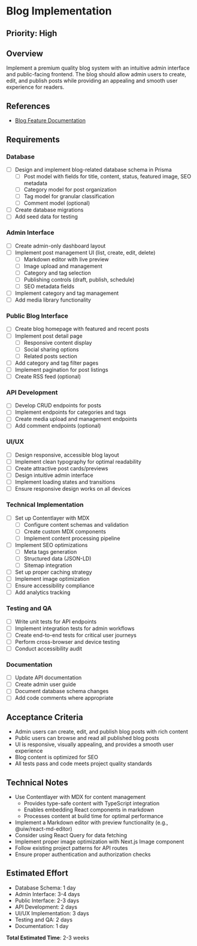 # Blog Implementation

## Priority: High

## Overview
Implement a premium quality blog system with an intuitive admin interface and public-facing frontend. The blog should allow admin users to create, edit, and publish posts while providing an appealing and smooth user experience for readers.

## References
- [Blog Feature Documentation](/docs/08-blog-feature.md)

## Requirements

### Database
- [ ] Design and implement blog-related database schema in Prisma
  - [ ] Post model with fields for title, content, status, featured image, SEO metadata
  - [ ] Category model for post organization
  - [ ] Tag model for granular classification
  - [ ] Comment model (optional)
- [ ] Create database migrations
- [ ] Add seed data for testing

### Admin Interface
- [ ] Create admin-only dashboard layout
- [ ] Implement post management UI (list, create, edit, delete)
  - [ ] Markdown editor with live preview
  - [ ] Image upload and management
  - [ ] Category and tag selection
  - [ ] Publishing controls (draft, publish, schedule)
  - [ ] SEO metadata fields
- [ ] Implement category and tag management
- [ ] Add media library functionality

### Public Blog Interface
- [ ] Create blog homepage with featured and recent posts
- [ ] Implement post detail page
  - [ ] Responsive content display
  - [ ] Social sharing options
  - [ ] Related posts section
- [ ] Add category and tag filter pages
- [ ] Implement pagination for post listings
- [ ] Create RSS feed (optional)

### API Development
- [ ] Develop CRUD endpoints for posts
- [ ] Implement endpoints for categories and tags
- [ ] Create media upload and management endpoints
- [ ] Add comment endpoints (optional)

### UI/UX
- [ ] Design responsive, accessible blog layout
- [ ] Implement clean typography for optimal readability
- [ ] Create attractive post cards/previews
- [ ] Design intuitive admin interface
- [ ] Implement loading states and transitions
- [ ] Ensure responsive design works on all devices

### Technical Implementation
- [ ] Set up Contentlayer with MDX
  - [ ] Configure content schemas and validation
  - [ ] Create custom MDX components
  - [ ] Implement content processing pipeline
- [ ] Implement SEO optimizations
  - [ ] Meta tags generation
  - [ ] Structured data (JSON-LD)
  - [ ] Sitemap integration
- [ ] Set up proper caching strategy
- [ ] Implement image optimization
- [ ] Ensure accessibility compliance
- [ ] Add analytics tracking

### Testing and QA
- [ ] Write unit tests for API endpoints
- [ ] Implement integration tests for admin workflows
- [ ] Create end-to-end tests for critical user journeys
- [ ] Perform cross-browser and device testing
- [ ] Conduct accessibility audit

### Documentation
- [ ] Update API documentation
- [ ] Create admin user guide
- [ ] Document database schema changes
- [ ] Add code comments where appropriate

## Acceptance Criteria
- Admin users can create, edit, and publish blog posts with rich content
- Public users can browse and read all published blog posts
- UI is responsive, visually appealing, and provides a smooth user experience
- Blog content is optimized for SEO
- All tests pass and code meets project quality standards

## Technical Notes
- Use Contentlayer with MDX for content management
  - Provides type-safe content with TypeScript integration
  - Enables embedding React components in markdown
  - Processes content at build time for optimal performance
- Implement a Markdown editor with preview functionality (e.g., @uiw/react-md-editor)
- Consider using React Query for data fetching
- Implement proper image optimization with Next.js Image component
- Follow existing project patterns for API routes
- Ensure proper authentication and authorization checks

## Estimated Effort
- Database Schema: 1 day
- Admin Interface: 3-4 days
- Public Interface: 2-3 days
- API Development: 2 days
- UI/UX Implementation: 3 days
- Testing and QA: 2 days
- Documentation: 1 day

**Total Estimated Time**: 2-3 weeks
